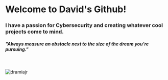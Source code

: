 <h1 align="left">Welcome to David's Github!</h1>
<h3 align="left">I have a passion for Cybersecurity and creating whatever cool projects come to mind.</h3>
<h5 align="left">"Always measure an obstacle next to the size of the dream you're pursuing."</h5><br>
<p><img align="center" src="https://github-readme-stats.vercel.app/api/top-langs?username=dramiajr&show_icons=true&theme=tokyonight&hide_border=true&locale=en&layout=compact" alt="dramiajr" /></p>
